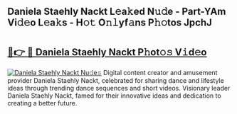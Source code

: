 ## Daniela Staehly Nackt L𝚎a𝚔ed N𝚞𝚍e - Part-YAm Vi𝚍𝚎o L𝚎a𝚔s - H𝚘𝚝 O𝚗𝚕yf𝚊ns P𝚑𝚘tos JpchJ

# <h2><a href="http://kf4mz73.oniu.top/?m=Daniela+Staehly+Nackt">🔗👉 🔴 Daniela Staehly Nackt P𝚑ot𝚘𝚜 V𝚒d𝚎o</a></h2>

[![Daniela Staehly Nackt Nu𝚍e𝚜](https://i.imgur.com/0qMVB7G.gif)](http://kf4mz73.oniu.top/?m=Daniela+Staehly+Nackt)
Digital content creator and amusement provider Daniela Staehly Nackt, celebrated for sharing dance and lifestyle ideas through trending dance sequences and short videos. Visionary leader Daniela Staehly Nackt, famed for their innovative ideas and dedication to creating a better future.  
